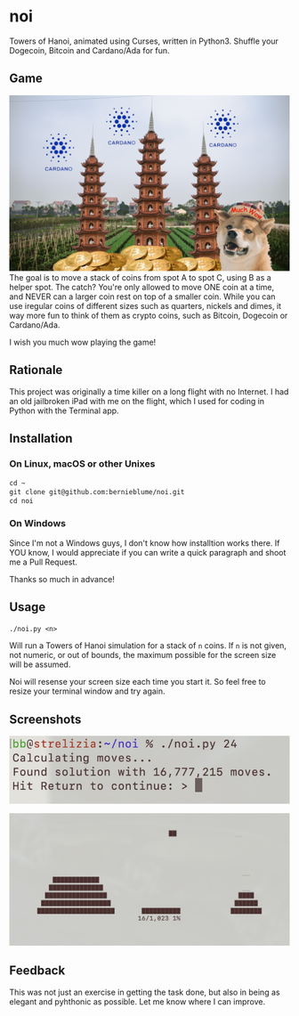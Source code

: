 # noi
Towers of Hanoi, animated using Curses, written in Python3.
Shuffle your Dogecoin, Bitcoin and Cardano/Ada for fun.

## Game
![Towers of Hanoi with Bitcoin, Cardano Ada and Dogecoin](img/LogoNoi.jpg)
The goal is to move a stack of coins from spot A to spot C, using B as a helper spot.
The catch? You're only allowed to move ONE coin at a time, and NEVER can a larger coin rest on top of a smaller coin.
While you can use iregular coins of different sizes such as quarters, nickels and dimes,
it way more fun to think of them as crypto coins, such as Bitcoin, Dogecoin or Cardano/Ada.

I wish you much wow playing the game!

## Rationale
This project was originally a time killer on a long flight with no Internet.
I had an old jailbroken iPad with me on the flight, which I used for coding in Python  with the Terminal app.

## Installation

### On Linux, macOS or other Unixes
```
cd ~
git clone git@github.com:bernieblume/noi.git
cd noi
```

### On Windows
Since I'm not a Windows guys, I don't know how installtion works there.
If YOU know, I would appreciate if you can write a quick paragraph and
shoot me a Pull Request.

Thanks so much in advance!

## Usage
`./noi.py <n>`

Will run a Towers of Hanoi simulation for a stack of `n` coins.
If `n` is not given, not numeric, or out of bounds, the maximum possible for the screen size will be assumed.

Noi will resense your screen size each time you start it. So feel free to resize your terminal window and try again.

## Screenshots
![Calculating Hanoi Moves](img/calc.jpg)

![Animated Towers of Hanoi Solution](img/ScreenNoi.jpg)

## Feedback
This was not just an exercise in getting the task done, but also in being
as elegant and pyhthonic as possible. Let me know where I can improve.
